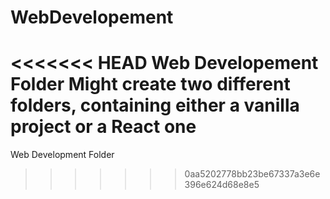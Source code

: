 # WebDevelopement
<<<<<<< HEAD
Web Developement Folder
Might create two different folders, containing either a vanilla project or a React one
=======
Web Development Folder
>>>>>>> 0aa5202778bb23be67337a3e6e396e624d68e8e5
